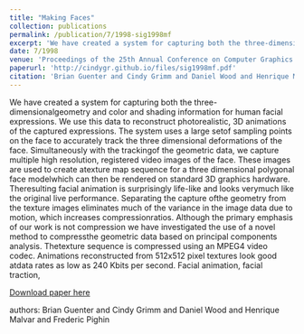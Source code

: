 ```yaml
---
title: "Making Faces"
collection: publications
permalink: /publication/7/1998-sig1998mf
excerpt: 'We have created a system for capturing both the three-dimensionalgeometry and color and shading information for human facial expressions. We use this data to reconstruct photorealistic,  3D animations of the captured expressions. The system uses a large setof sampling points on the face to accurately track the three dimensional deformations of the face. Simultaneously with the trackingof the geometric data,  we capture multiple high resolution,  registered video images of the face. These images are used to create atexture map sequence for a three dimensional polygonal face modelwhich can then be rendered on standard 3D graphics hardware. Theresulting facial animation is surprisingly life-like and looks verymuch like the original live performance. Separating the capture ofthe geometry from the texture images eliminates much of the variance in the image data due to motion,  which increases compressionratios. Although the primary emphasis of our work is not compression we have investigated the use of a novel method to compressthe geometric data based on principal components analysis. Thetexture sequence is compressed using an MPEG4 video codec. Animations reconstructed from 512x512 pixel textures look good atdata rates as low as 240 Kbits per second. Facial animation,  facial traction, '
date: 7/1998
venue: 'Proceedings of the 25th Annual Conference on Computer Graphics and Interactive Techniques'
paperurl: 'http://cindygr.github.io/files/sig1998mf.pdf'
citation: 'Brian Guenter and Cindy Grimm and Daniel Wood and Henrique Malvar and Frederic Pighin'
---
```

We have created a system for capturing both the three-dimensionalgeometry and color and shading information for human facial expressions. We use this data to reconstruct photorealistic,  3D animations of the captured expressions. The system uses a large setof sampling points on the face to accurately track the three dimensional deformations of the face. Simultaneously with the trackingof the geometric data,  we capture multiple high resolution,  registered video images of the face. These images are used to create atexture map sequence for a three dimensional polygonal face modelwhich can then be rendered on standard 3D graphics hardware. Theresulting facial animation is surprisingly life-like and looks verymuch like the original live performance. Separating the capture ofthe geometry from the texture images eliminates much of the variance in the image data due to motion,  which increases compressionratios. Although the primary emphasis of our work is not compression we have investigated the use of a novel method to compressthe geometric data based on principal components analysis. Thetexture sequence is compressed using an MPEG4 video codec. Animations reconstructed from 512x512 pixel textures look good atdata rates as low as 240 Kbits per second. Facial animation,  facial traction, 

[Download paper here](http://cindygr.github.io/files/sig1998mf.pdf)

authors: Brian Guenter and Cindy Grimm and Daniel Wood and Henrique Malvar and Frederic Pighin
